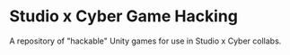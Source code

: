 # Studio x Cyber Game Hacking
A repository of "hackable" Unity games for use in Studio x Cyber collabs.
